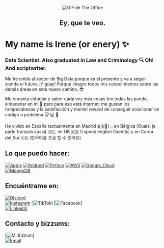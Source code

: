 <p align="center">
  <p align="center">
  <img src="https://media.giphy.com/media/0HMhOCi7k9BH0BPdM5/giphy.gif" alt="GIF de The Office">
</p>
</p>
</p>

## <p align="center">Ey, que te veo.</p>
# My name is Irene (or enery) :sparkles:
### Data Scientist. Also graduated in Law and Criminology :mag: Oh! And scriptwriter.


Me he unido al sector de Big Data porque es el presente y va a seguir siendo el futuro. 
¡Y guay! Porque integro todos mis conocimientos sobre las demás áreas en este nuevo camino. 😎

Me encanta estudiar y saber cada vez más cosas (no todas las puedo almacenar en mi :brain: pero para eso está internet; me gustan los rompecabezas y la satisfacción y mental reward de conseguir solucionar un código o problema :mouse: 💻 🥇

He vivido en España (actualmente en Madrid 🇪🇸📍) :, en Bélgica (Ouais, je parle français aussi) 🇧🇪, en UK 🇬🇧 (I speak english fluently) y en Corea del Sur 🇰🇷 (한국어를 조금 할 수 있어요).



## Lo que puedo hacer:
[![Apple](https://img.shields.io/badge/iOS-999999?style=for-the-badge&logo=apple&logoColor=white&labelColor=101010)]()
[![Android](https://img.shields.io/badge/Android-3DDC84?style=for-the-badge&logo=android&logoColor=white&labelColor=101010)]()
[![Python](https://img.shields.io/badge/Python-yellow?style=for-the-badge&logo=python&logoColor=white&labelColor=101010)]()
[![AWS](https://img.shields.io/badge/AWS-232F3E?style=for-the-badge&logo=amazon-aws&logoColor=white&labelColor=101010)]()
[![Google_Cloud](https://img.shields.io/badge/Google_Cloud-4285F4?style=for-the-badge&logo=googlecloud&logoColor=white&labelColor=101010)]()
</br>
[![MongoDB](https://img.shields.io/badge/MongoDB-47A248?style=for-the-badge&logo=mongodb&logoColor=white&labelColor=101010)]()

## Encuéntrame en:

[![Discord](https://img.shields.io/badge/Discord-enery25-5865F2?style=for-the-badge&logo=discord&logoColor=white&labelColor=101010)]()
</br>
[![Instagram](https://img.shields.io/badge/Instagram-@cest_rene-E4405F?style=for-the-badge&logo=instagram&logoColor=white&labelColor=101010)](https://www.instagram.com/cest_rene/)
[![TikTok](https://img.shields.io/badge/TikTok-@cest_rene-69C9D0?style=for-the-badge&logo=tiktok&logoColor=white&labelColor=101010)]
[![Facebook](https://img.shields.io/badge/Facebook-@Irene-1877F2?style=for-the-badge&logo=facebook&logoColor=white&labelColor=101010)]
</br>
[![LinkedIn](https://img.shields.io/badge/LinkedIn-Irene_Serrano-0077B5?style=for-the-badge&logo=linkedin&logoColor=white&labelColor=101010)]([https://www.linkedin.com/in/braismoure](https://www.linkedin.com/in/irene-s-68857a159/))



## Contacto y bizzums:

[![Mi Bizzum](https://img.shields.io/badge/Es_broma-¿Dinerito?Gracias!-orange?style=for-the-badge&logo=Microsoft+Outlook&logoColor=white&labelColor=101010)]
</br>
[![Email](https://img.shields.io/badge/irene1prof@gmail.com-email_personal_-D14836?style=for-the-badge&logo=gmail&logoColor=white&labelColor=101010)](mailto:irene1prof@gmail.com)
</br>
